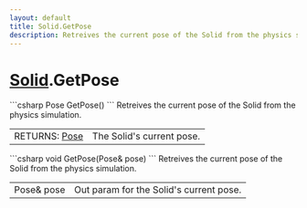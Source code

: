 ```yaml
---
layout: default
title: Solid.GetPose
description: Retreives the current pose of the Solid from the physics simulation.
---
```

# [Solid]({{site.url}}/Pages/Reference/Solid.html).GetPose

<div class='signature' markdown='1'>
```csharp
Pose GetPose()
```
Retreives the current pose of the Solid from the physics
simulation.
</div>

|  |  |
|--|--|
|RETURNS: [Pose]({{site.url}}/Pages/Reference/Pose.html)|The Solid's current pose.|

<div class='signature' markdown='1'>
```csharp
void GetPose(Pose& pose)
```
Retreives the current pose of the Solid from the physics
simulation.
</div>

|  |  |
|--|--|
|Pose& pose|Out param for the Solid's current pose.|




